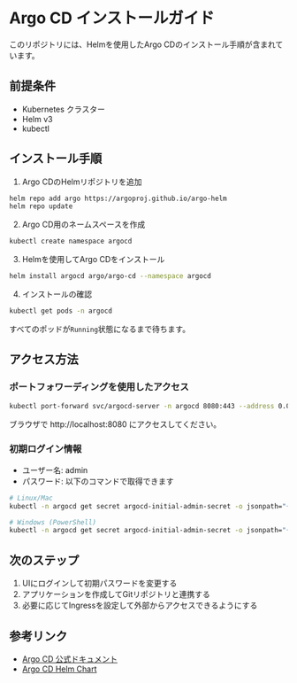 # Argo CD インストールガイド

このリポジトリには、Helmを使用したArgo CDのインストール手順が含まれています。

## 前提条件

- Kubernetes クラスター
- Helm v3
- kubectl

## インストール手順

1. Argo CDのHelmリポジトリを追加

```bash
helm repo add argo https://argoproj.github.io/argo-helm
helm repo update
```

2. Argo CD用のネームスペースを作成

```bash
kubectl create namespace argocd
```

3. Helmを使用してArgo CDをインストール

```bash
helm install argocd argo/argo-cd --namespace argocd
```

4. インストールの確認

```bash
kubectl get pods -n argocd
```

すべてのポッドが`Running`状態になるまで待ちます。

## アクセス方法

### ポートフォワーディングを使用したアクセス

```bash
kubectl port-forward svc/argocd-server -n argocd 8080:443 --address 0.0.0.0
```

ブラウザで http://localhost:8080 にアクセスしてください。

### 初期ログイン情報

- ユーザー名: admin
- パスワード: 以下のコマンドで取得できます

```bash
# Linux/Mac
kubectl -n argocd get secret argocd-initial-admin-secret -o jsonpath="{.data.password}" | base64 -d

# Windows (PowerShell)
kubectl -n argocd get secret argocd-initial-admin-secret -o jsonpath="{.data.password}" | ForEach-Object { [System.Text.Encoding]::UTF8.GetString([System.Convert]::FromBase64String($_)) }
```

## 次のステップ

1. UIにログインして初期パスワードを変更する
2. アプリケーションを作成してGitリポジトリと連携する
3. 必要に応じてIngressを設定して外部からアクセスできるようにする

## 参考リンク

- [Argo CD 公式ドキュメント](https://argo-cd.readthedocs.io/)
- [Argo CD Helm Chart](https://github.com/argoproj/argo-helm/tree/main/charts/argo-cd)

